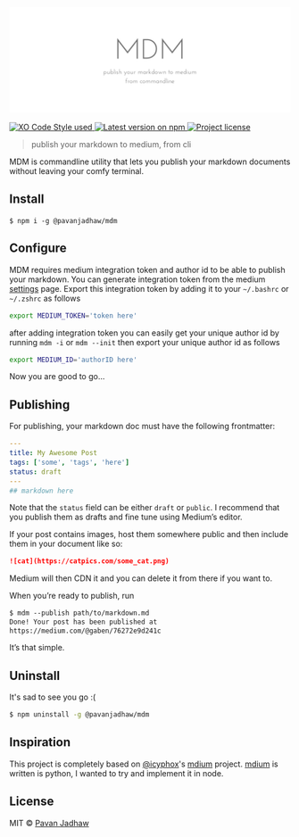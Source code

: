 <div align="center">
	<div>
		<img src=".hero.png" alt="up">
	</div>
</div>
<p align="left">
	<!-- Code Style - XO-Prettier -->
  <a href="https://github.com/xojs/xo">
    <img src="https://img.shields.io/badge/code_style-XO+Prettier-5ed9c7.svg" alt="XO Code Style used"/>
  </a>
	<!-- Version - npm -->
	<a href="https://www.npmjs.com/package/@pavanjadhaw/mdm">
    <img src="https://img.shields.io/npm/v/@pavanjadhaw/mdm.svg" alt="Latest version on npm" />
  </a>
	<!-- License - MIT -->
  <a href="https://github.com/pavanjadhaw/mdm/blob/master/license">
    <img src="https://img.shields.io/github/license/pavanjadhaw/mdm.svg" alt="Project license" />
  </a>
</p>

> publish your markdown to medium, from cli

MDM is commandline utility that lets you publish your markdown documents
without leaving your comfy terminal.

## Install

```
$ npm i -g @pavanjadhaw/mdm
```

## Configure

MDM requires medium integration token and author id to be able to publish your markdown.
You can generate integration token from the medium [settings](https://medium.com/me/settings) page.
Export this integration token by adding it to your `~/.bashrc` or `~/.zshrc` as follows

```sh
export MEDIUM_TOKEN='token here'
```

after adding integration token you can easily get your unique author id by running `mdm -i` or `mdm --init`
then export your unique author id as follows

```sh
export MEDIUM_ID='authorID here'
```

Now you are good to go...

## Publishing

For publishing, your markdown doc must have the following frontmatter:

```yaml
---
title: My Awesome Post
tags: ['some', 'tags', 'here']
status: draft
---
## markdown here
```

Note that the `status` field can be either `draft` or `public`. I recommend that you publish them as drafts and fine tune using Medium’s editor.

If your post contains images, host them somewhere public and then include them in your document like so:

```markdown
![cat](https://catpics.com/some_cat.png)
```

Medium will then CDN it and you can delete it from there if you want to.

When you’re ready to publish, run

```console
$ mdm --publish path/to/markdown.md
Done! Your post has been published at https://medium.com/@gaben/76272e9d241c
```

It’s that simple.

## Uninstall

It's sad to see you go :(

```sh
$ npm uninstall -g @pavanjadhaw/mdm
```

## Inspiration

This project is completely based on [@icyphox](https://github.com/icyphox)'s [mdium](https://github.com/icyphox/mdium) project.
[mdium](https://github.com/icyphox/mdium) is written is python, I wanted to try and implement it in node.

## License

MIT © [Pavan Jadhaw](https://pavanjadhaw.me)
